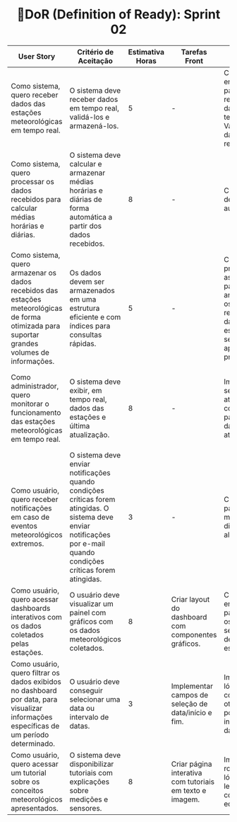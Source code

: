 <h1 style="text-align: center;">📌DoR (Definition of Ready): Sprint 02</h1>

<table>
  <thead>
    <tr>
      <th>User Story</th>
      <th>Critério de Aceitação</th>
      <th>Estimativa Horas</th>
      <th>Tarefas Front</th>
      <th>Tarefas Back</th>
      <th>Tarefas BD</th>
    </tr>
  </thead>
  <tbody>
    <tr>
      <td>Como sistema, quero receber dados das estações meteorológicas em tempo real.</td>
      <td>O sistema deve receber dados em tempo real, validá-los e armazená-los.</td>
      <td>5</td>
      <td>-</td>
      <td>Criar endpoint para receber dados em tempo real. Validar dados recebidos.</td>
      <td>Criar estrutura de tabela para armazenar dados em tempo real com performance.</td>
    </tr>
    <tr>
      <td>Como sistema, quero processar os dados recebidos para calcular médias horárias e diárias.</td>
      <td>O sistema deve calcular e armazenar médias horárias e diárias de forma automática a partir dos dados recebidos.</td>
      <td>8</td>
      <td>-</td>
      <td>Criar rotinas de cálculo automático.</td>
      <td>Criar tabelas específicas para armazenar médias horárias e diárias.</td>
    </tr>
    <tr>
      <td>Como sistema, quero armazenar os dados recebidos das estações meteorológicas de forma otimizada para suportar grandes volumes de informações.</td>
      <td>Os dados devem ser armazenados em uma estrutura eficiente e com índices para consultas rápidas.</td>
      <td>5</td>
      <td>-</td>
      <td>Criar processo assíncrono para armazenar os dados recebidos das estações sem travar a aplicação principal.</td>
      <td>Criar índices nos campos de data e identificador da estação para acelerar as consultas filtradas.</td>
    </tr>
    <tr>
      <td>Como administrador, quero monitorar o funcionamento das estações meteorológicas em tempo real.</td>
      <td>O sistema deve exibir, em tempo real, dados das estações e última atualização.</td>
      <td>8</td>
      <td>-</td>
      <td>Implementar serviço de atualização contínua para enviar dados atualizados.</td>
      <td>Realizar consultas em tempo real para verificar status e última transmissão de cada estação.</td>
    </tr>
    <tr>
      <td>Como usuário, quero receber notificações em caso de eventos meteorológicos extremos.</td>
      <td>O sistema deve enviar notificações quando condições críticas forem atingidas.
      O sistema deve enviar notificações por e-mail quando condições críticas forem atingidas.</td>
      <td>3</td>
      <td>-</td>
      <td>Criar lógica para monitorar e disparar alertas.</td>
      <td>Registrar notificações e condições que as dispararam.</td>
    </tr>
    <tr>
      <td>Como usuário, quero acessar dashboards interativos com os dados coletados pelas estações.</td>
      <td>O usuário deve visualizar um painel com gráficos com os dados meteorológicos coletados.</td>
      <td>8</td>
      <td>Criar layout do dashboard com componentes gráficos.</td>
      <td>Criar endpoint para buscar os dados de sensores de determinada estação.</td>
      <td>-</td>
    </tr>
    <tr>
      <td>Como usuário, quero filtrar os dados exibidos no dashboard por data, para visualizar informações específicas de um período determinado.</td>
      <td>O usuário deve conseguir selecionar uma data ou intervalo de datas.</td>
      <td>3</td>
      <td>Implementar campos de seleção de data/início e fim.</td>
      <td>Implementar lógica de consulta otimizada por intervalo de datas.</td>
      <td>-</td>
    </tr>
    <tr>
      <td>Como usuário, quero acessar um tutorial sobre os conceitos meteorológicos apresentados.</td>
      <td>O sistema deve disponibilizar tutoriais com explicações sobre medições e sensores.</td>
      <td>8</td>
      <td>Criar página interativa com tutoriais em texto e imagem.</td>
      <td>Implementar rotas e lógica de leitura dos conteúdos educativos</td>
      <td>Criar estrutura de banco de dados para armazenar conteúdos de tutorial.</td>
    </tr>
  </tbody>
</table>
